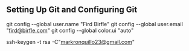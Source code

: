 ## Setting Up Git and Configuring Git

git config --global user.name "Fird Birfle"
git config --global user.email "fird@birfle.com"
git config --global color.ui "auto"


ssh-keygen -t rsa -C"markronquillo23@gmail.com"


